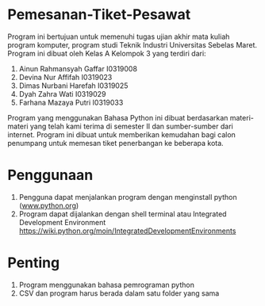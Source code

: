 # Pemesanan-Tiket-Pesawat
Program ini bertujuan untuk memenuhi tugas ujian akhir mata kuliah program komputer, program studi Teknik Industri Universitas Sebelas Maret. Program ini dibuat oleh Kelas A Kelompok 3 yang terdiri dari:
  1.	Ainun Rahmansyah Gaffar	I0319008
  2.	Devina Nur Affifah		  I0319023
  3.	Dimas Nurbani Harefah	  I0319025
  4.	Dyah Zahra Wati		      I0319029
  5.	Farhana Mazaya Putri		I0319033
  
Program yang menggunakan Bahasa Python ini dibuat berdasarkan materi-materi yang telah kami terima di semester II dan sumber-sumber dari internet. Program ini dibuat untuk memberikan kemudahan bagi calon penumpang untuk memesan tiket penerbangan ke beberapa kota.


# Penggunaan
1. Pengguna dapat menjalankan program dengan menginstall python (www.python.org)
2. Program dapat dijalankan dengan shell terminal atau Integrated Development Environment https://wiki.python.org/moin/IntegratedDevelopmentEnvironments

# Penting
1. Program menggunakan bahasa pemrograman python
2. CSV dan program harus berada dalam satu folder yang sama
